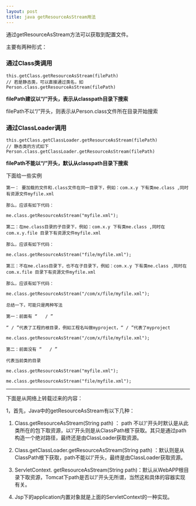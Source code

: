 ```yaml
---
layout: post
title: java getResourceAsStream用法
---
```


通过getResourceAsStream方法可以获取到配置文件。

主要有两种形式：

### 通过Class类调用 

```
this.getClass.getResourceAsStream(filePath)
// 若是静态类，可以直接通过类名，如
Person.class.getResourceAsStream(filePath)
```

**filePath建议以“/”开头，表示从classpath目录下搜索**

filePath不以“/”开头，则表示从Person.class文件所在目录开始搜索

### 通过ClassLoader调用

```
this.getClass.getClassLoader.getResourceAsStream(filePath)
// 静态类的方式如下
Person.class.getClassLoader.getResourceAsStream(filePath)
```

**filePath不能以“/”开头，默认从classpath目录下搜索**


下面给一些实例

```
第一： 要加载的文件和.class文件在同一目录下，例如：com.x.y 下有类me.class ,同时有资源文件myfile.xml 

那么，应该有如下代码： 

me.class.getResourceAsStream("myfile.xml"); 

第二：在me.class目录的子目录下，例如：com.x.y 下有类me.class ,同时在 com.x.y.file 目录下有资源文件myfile.xml 

那么，应该有如下代码： 

me.class.getResourceAsStream("file/myfile.xml"); 

第三：不在me.class目录下，也不在子目录下，例如：com.x.y 下有类me.class ,同时在 com.x.file 目录下有资源文件myfile.xml 

那么，应该有如下代码： 

me.class.getResourceAsStream("/com/x/file/myfile.xml"); 

总结一下，可能只是两种写法 

第一：前面有 “   / ” 

“ / ”代表了工程的根目录，例如工程名叫做myproject，“ / ”代表了myproject 

me.class.getResourceAsStream("/com/x/file/myfile.xml"); 

第二：前面没有 “   / ” 

代表当前类的目录 

me.class.getResourceAsStream("myfile.xml"); 

me.class.getResourceAsStream("file/myfile.xml"); 

```


---

下面是从网络上转载过来的内容：

1，首先，Java中的getResourceAsStream有以下几种： 
1. Class.getResourceAsStream(String path) ： path 不以’/'开头时默认是从此类所在的包下取资源，以’/'开头则是从ClassPath根下获取。其只是通过path构造一个绝对路径，最终还是由ClassLoader获取资源。 

2. Class.getClassLoader.getResourceAsStream(String path) ：默认则是从ClassPath根下获取，path不能以’/'开头，最终是由ClassLoader获取资源。 

3. ServletContext. getResourceAsStream(String path)：默认从WebAPP根目录下取资源，Tomcat下path是否以’/'开头无所谓，当然这和具体的容器实现有关。 

4. Jsp下的application内置对象就是上面的ServletContext的一种实现。 



